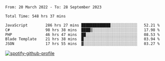 <!--START_SECTION:waka-->

```txt
From: 20 March 2022 - To: 28 September 2023

Total Time: 548 hrs 37 mins

JavaScript        286 hrs 27 mins █████████████░░░░░░░░░░░░   52.21 %
C#                98 hrs 38 mins  ████▒░░░░░░░░░░░░░░░░░░░░   17.98 %
PHP               46 hrs 47 mins  ██░░░░░░░░░░░░░░░░░░░░░░░   08.53 %
Blade Template    21 hrs 38 mins  █░░░░░░░░░░░░░░░░░░░░░░░░   03.94 %
JSON              17 hrs 55 mins  ▓░░░░░░░░░░░░░░░░░░░░░░░░   03.27 %
```

<!--END_SECTION:waka-->
[![spotify-github-profile](https://spotify-github-profile.vercel.app/api/view?uid=c00zprrvy9xiloa9qnco3hmng&cover_image=true&theme=novatorem&show_offline=false&background_color=121212&bar_color=53b14f&bar_color_cover=false)](https://spotify-github-profile.vercel.app/api/view?uid=c00zprrvy9xiloa9qnco3hmng&redirect=true)



